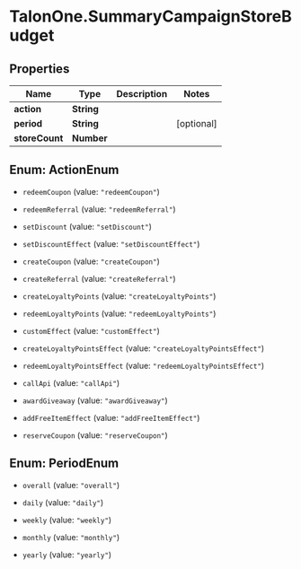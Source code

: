 # TalonOne.SummaryCampaignStoreBudget

## Properties

Name | Type | Description | Notes
------------ | ------------- | ------------- | -------------
**action** | **String** |  | 
**period** | **String** |  | [optional] 
**storeCount** | **Number** |  | 



## Enum: ActionEnum


* `redeemCoupon` (value: `"redeemCoupon"`)

* `redeemReferral` (value: `"redeemReferral"`)

* `setDiscount` (value: `"setDiscount"`)

* `setDiscountEffect` (value: `"setDiscountEffect"`)

* `createCoupon` (value: `"createCoupon"`)

* `createReferral` (value: `"createReferral"`)

* `createLoyaltyPoints` (value: `"createLoyaltyPoints"`)

* `redeemLoyaltyPoints` (value: `"redeemLoyaltyPoints"`)

* `customEffect` (value: `"customEffect"`)

* `createLoyaltyPointsEffect` (value: `"createLoyaltyPointsEffect"`)

* `redeemLoyaltyPointsEffect` (value: `"redeemLoyaltyPointsEffect"`)

* `callApi` (value: `"callApi"`)

* `awardGiveaway` (value: `"awardGiveaway"`)

* `addFreeItemEffect` (value: `"addFreeItemEffect"`)

* `reserveCoupon` (value: `"reserveCoupon"`)





## Enum: PeriodEnum


* `overall` (value: `"overall"`)

* `daily` (value: `"daily"`)

* `weekly` (value: `"weekly"`)

* `monthly` (value: `"monthly"`)

* `yearly` (value: `"yearly"`)




